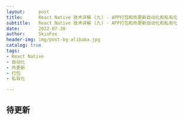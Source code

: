 ```yaml
---
layout:     post
title:      React Native 技术详解 (九) - APP打包和热更新自动化和私有化
subtitle:   React Native 技术详解 (九) - APP打包和热更新自动化和私有化
date:       2022-07-30
author:     SkioFox
header-img: img/post-bg-alibaba.jpg
catalog: true
tags:
- React Native
- 自动化
- 热更新
- 打包
- 私有化

---
```


## 待更新
